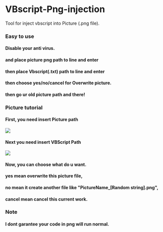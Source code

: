 # VBscript-Png-injection
Tool for inject vbscript into Picture (.png file).

### Easy to use
#### Disable your anti virus.
#### and place picture png path to line and enter
#### then place Vbscript(.txt) path to line and enter
#### then choose yes/no/cancel for Overwrite picture.
#### then go ur old picture path and there!

### Picture tutorial

#### First, you need insert Picture path
![](https://i.gyazo.com/8977680f7b4f7b59aa16bd066633ba65.png)
#### Next you need insert VBScript Path
![](https://i.gyazo.com/45e62ce45214002b33f5260dc9d54b65.png)
#### Now, you can choose what do u want.
#### yes mean overwrite this picture file,
#### no mean it create another file like "PictureName_[Random string].png",
#### cancel mean cancel this current work.

### Note
#### I dont garantee your code in png will run normal.
